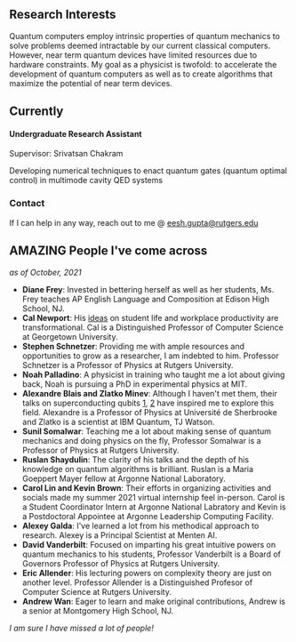 ## Research Interests

Quantum computers employ intrinsic properties of quantum mechanics to solve problems deemed intractable by our current classical computers. However, near term quantum devices have limited resources due to hardware constraints. My goal as a physicist is twofold: to accelerate the development of quantum computers as well as to create algorithms that maximize the potential of near term devices.

## Currently

#### Undergraduate Research Assistant
Supervisor: Srivatsan Chakram

Developing numerical techniques to enact quantum gates (quantum optimal control) in multimode cavity QED systems


### Contact
If I can help in any way, reach out to me @ eesh.gupta@rutgers.edu 



## AMAZING People I've come across 
_as of October, 2021_
* **Diane Frey**: Invested in bettering herself as well as her students, Ms. Frey teaches AP English Language and Composition at Edison High School, NJ.
* **Cal Newport**: His [ideas](https://www.calnewport.com/blog/) on student life and workplace productivity are transformational. Cal is a Distinguished Professor of Computer Science at Georgetown University. 
* **Stephen Schnetzer**: Providing me with ample resources and opportunities to grow as a researcher, I am indebted to him. Professor Schnetzer is a Professor of Physics at Rutgers University.  
* **Noah Palladino**: A physicist in training who taught me a lot about giving back, Noah is pursuing a PhD in experimental physics at MIT. 
* **Alexandre Blais and Zlatko Minev**: Although I haven't met them, their talks on superconducting qubits [1](https://www.youtube.com/watch?v=t5nxusm_Umk&t=1872s), [2](https://www.youtube.com/watch?v=eZJjQGu85Ps) have inspired me to explore this field. Alexandre is a Professor of Physics at Université de Sherbrooke and Zlatko is a scientist at IBM Quantum, TJ Watson. 
* **Sunil Somalwar**: Teaching me a lot about making sense of quantum mechanics and doing physics on the fly, Professor Somalwar is a Professor of Physics at Rutgers University. 
* **Ruslan Shaydulin**: The clarity of his talks and the depth of his knowledge on quantum algorithms is brilliant. Ruslan is a  Maria Goeppert Mayer fellow at Argonne National Laboratory. 
* **Carol Lin and Kevin Brown**: Their efforts in organizing activities and socials made my summer 2021 virtual internship feel in-person. Carol is a Student Coordinator Intern at Argonne National Labratory and Kevin is a Postdoctoral Appointee at Argonne Leadership Computing Facility.
* **Alexey Galda**: I've learned a lot from his methodical approach to research. Alexey is a Principal Scientist at Menten AI.
* **David Vanderbilt**: Focused on imparting his great intuitive powers on quantum mechanics to his students, Professor Vanderbilt is a Board of Governors Professor of Physics at Rutgers University.
* **Eric Allender**: His lecturing powers on complexity theory are just on another level. Professor Allender is a Distinguished Profesor of Computer Science at Rutgers University.
* **Andrew Wan**: Eager to learn and make original contributions, Andrew is a senior at Montgomery High School, NJ.

_I am sure I have missed a lot of people!_
